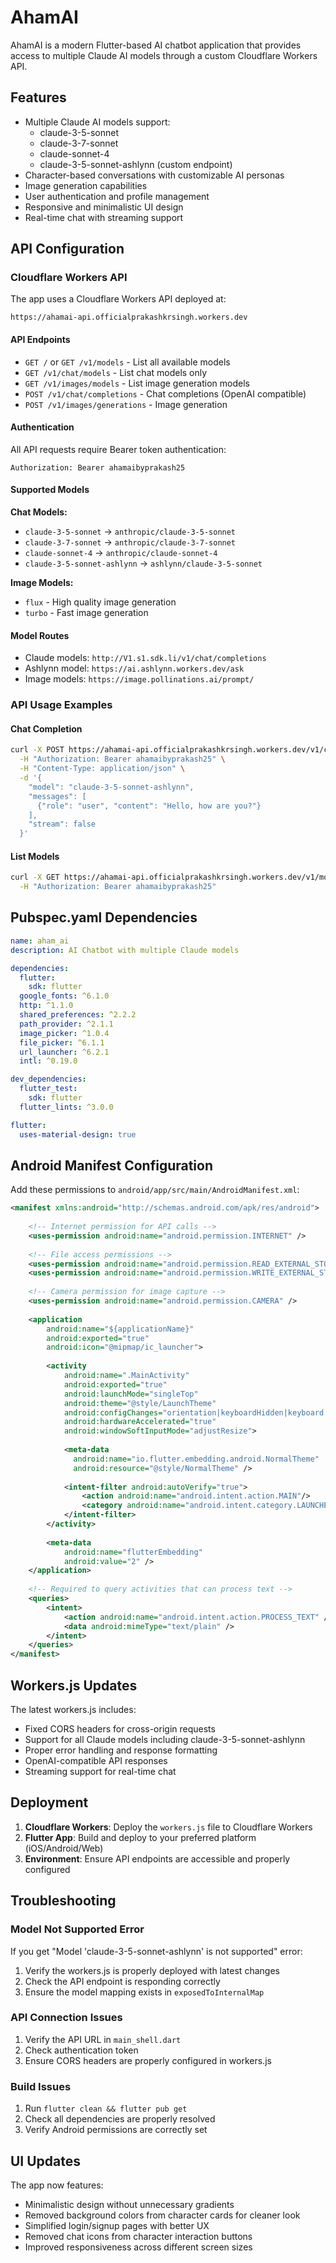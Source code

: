 # AhamAI

AhamAI is a modern Flutter-based AI chatbot application that provides access to multiple Claude AI models through a custom Cloudflare Workers API.

## Features

- Multiple Claude AI models support:
  - claude-3-5-sonnet
  - claude-3-7-sonnet  
  - claude-sonnet-4
  - claude-3-5-sonnet-ashlynn (custom endpoint)
- Character-based conversations with customizable AI personas
- Image generation capabilities
- User authentication and profile management
- Responsive and minimalistic UI design
- Real-time chat with streaming support

## API Configuration

### Cloudflare Workers API

The app uses a Cloudflare Workers API deployed at:
```
https://ahamai-api.officialprakashkrsingh.workers.dev
```

#### API Endpoints

- `GET /` or `GET /v1/models` - List all available models
- `GET /v1/chat/models` - List chat models only
- `GET /v1/images/models` - List image generation models
- `POST /v1/chat/completions` - Chat completions (OpenAI compatible)
- `POST /v1/images/generations` - Image generation

#### Authentication

All API requests require Bearer token authentication:
```
Authorization: Bearer ahamaibyprakash25
```

#### Supported Models

**Chat Models:**
- `claude-3-5-sonnet` → `anthropic/claude-3-5-sonnet`
- `claude-3-7-sonnet` → `anthropic/claude-3-7-sonnet`
- `claude-sonnet-4` → `anthropic/claude-sonnet-4`
- `claude-3-5-sonnet-ashlynn` → `ashlynn/claude-3-5-sonnet`

**Image Models:**
- `flux` - High quality image generation
- `turbo` - Fast image generation

#### Model Routes

- Claude models: `http://V1.s1.sdk.li/v1/chat/completions`
- Ashlynn model: `https://ai.ashlynn.workers.dev/ask`
- Image models: `https://image.pollinations.ai/prompt/`

### API Usage Examples

#### Chat Completion
```bash
curl -X POST https://ahamai-api.officialprakashkrsingh.workers.dev/v1/chat/completions \
  -H "Authorization: Bearer ahamaibyprakash25" \
  -H "Content-Type: application/json" \
  -d '{
    "model": "claude-3-5-sonnet-ashlynn",
    "messages": [
      {"role": "user", "content": "Hello, how are you?"}
    ],
    "stream": false
  }'
```

#### List Models
```bash
curl -X GET https://ahamai-api.officialprakashkrsingh.workers.dev/v1/models \
  -H "Authorization: Bearer ahamaibyprakash25"
```

## Pubspec.yaml Dependencies

```yaml
name: aham_ai
description: AI Chatbot with multiple Claude models

dependencies:
  flutter:
    sdk: flutter
  google_fonts: ^6.1.0
  http: ^1.1.0
  shared_preferences: ^2.2.2
  path_provider: ^2.1.1
  image_picker: ^1.0.4
  file_picker: ^6.1.1
  url_launcher: ^6.2.1
  intl: ^0.19.0

dev_dependencies:
  flutter_test:
    sdk: flutter
  flutter_lints: ^3.0.0

flutter:
  uses-material-design: true
```

## Android Manifest Configuration

Add these permissions to `android/app/src/main/AndroidManifest.xml`:

```xml
<manifest xmlns:android="http://schemas.android.com/apk/res/android">
    
    <!-- Internet permission for API calls -->
    <uses-permission android:name="android.permission.INTERNET" />
    
    <!-- File access permissions -->
    <uses-permission android:name="android.permission.READ_EXTERNAL_STORAGE" />
    <uses-permission android:name="android.permission.WRITE_EXTERNAL_STORAGE" />
    
    <!-- Camera permission for image capture -->
    <uses-permission android:name="android.permission.CAMERA" />
    
    <application
        android:name="${applicationName}"
        android:exported="true"
        android:icon="@mipmap/ic_launcher">
        
        <activity
            android:name=".MainActivity"
            android:exported="true"
            android:launchMode="singleTop"
            android:theme="@style/LaunchTheme"
            android:configChanges="orientation|keyboardHidden|keyboard|screenSize|smallestScreenSize|locale|layoutDirection|fontScale|screenLayout|density|uiMode"
            android:hardwareAccelerated="true"
            android:windowSoftInputMode="adjustResize">
            
            <meta-data
              android:name="io.flutter.embedding.android.NormalTheme"
              android:resource="@style/NormalTheme" />
              
            <intent-filter android:autoVerify="true">
                <action android:name="android.intent.action.MAIN"/>
                <category android:name="android.intent.category.LAUNCHER"/>
            </intent-filter>
        </activity>
        
        <meta-data
            android:name="flutterEmbedding"
            android:value="2" />
    </application>
    
    <!-- Required to query activities that can process text -->
    <queries>
        <intent>
            <action android:name="android.intent.action.PROCESS_TEXT" />
            <data android:mimeType="text/plain" />
        </intent>
    </queries>
</manifest>
```

## Workers.js Updates

The latest workers.js includes:
- Fixed CORS headers for cross-origin requests
- Support for all Claude models including claude-3-5-sonnet-ashlynn
- Proper error handling and response formatting
- OpenAI-compatible API responses
- Streaming support for real-time chat

## Deployment

1. **Cloudflare Workers**: Deploy the `workers.js` file to Cloudflare Workers
2. **Flutter App**: Build and deploy to your preferred platform (iOS/Android/Web)
3. **Environment**: Ensure API endpoints are accessible and properly configured

## Troubleshooting

### Model Not Supported Error
If you get "Model 'claude-3-5-sonnet-ashlynn' is not supported" error:
1. Verify the workers.js is properly deployed with latest changes
2. Check the API endpoint is responding correctly
3. Ensure the model mapping exists in `exposedToInternalMap`

### API Connection Issues
1. Verify the API URL in `main_shell.dart`
2. Check authentication token
3. Ensure CORS headers are properly configured in workers.js

### Build Issues
1. Run `flutter clean && flutter pub get`
2. Check all dependencies are properly resolved
3. Verify Android permissions are correctly set

## UI Updates

The app now features:
- Minimalistic design without unnecessary gradients
- Removed background colors from character cards for cleaner look
- Simplified login/signup pages with better UX
- Removed chat icons from character interaction buttons
- Improved responsiveness across different screen sizes